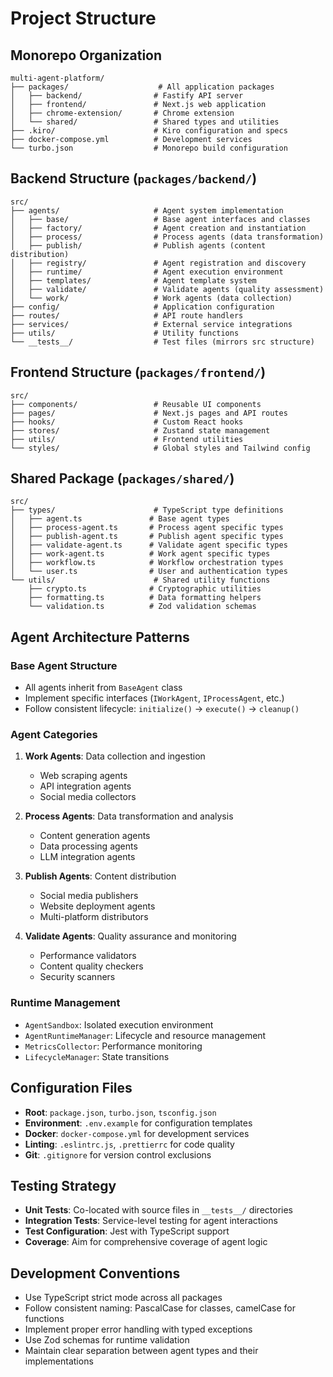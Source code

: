 # Project Structure

## Monorepo Organization

```
multi-agent-platform/
├── packages/                    # All application packages
│   ├── backend/                # Fastify API server
│   ├── frontend/               # Next.js web application
│   ├── chrome-extension/       # Chrome extension
│   └── shared/                 # Shared types and utilities
├── .kiro/                      # Kiro configuration and specs
├── docker-compose.yml          # Development services
└── turbo.json                  # Monorepo build configuration
```

## Backend Structure (`packages/backend/`)

```
src/
├── agents/                     # Agent system implementation
│   ├── base/                   # Base agent interfaces and classes
│   ├── factory/                # Agent creation and instantiation
│   ├── process/                # Process agents (data transformation)
│   ├── publish/                # Publish agents (content distribution)
│   ├── registry/               # Agent registration and discovery
│   ├── runtime/                # Agent execution environment
│   ├── templates/              # Agent template system
│   ├── validate/               # Validate agents (quality assessment)
│   └── work/                   # Work agents (data collection)
├── config/                     # Application configuration
├── routes/                     # API route handlers
├── services/                   # External service integrations
├── utils/                      # Utility functions
└── __tests__/                  # Test files (mirrors src structure)
```

## Frontend Structure (`packages/frontend/`)

```
src/
├── components/                 # Reusable UI components
├── pages/                      # Next.js pages and API routes
├── hooks/                      # Custom React hooks
├── stores/                     # Zustand state management
├── utils/                      # Frontend utilities
└── styles/                     # Global styles and Tailwind config
```

## Shared Package (`packages/shared/`)

```
src/
├── types/                      # TypeScript type definitions
│   ├── agent.ts               # Base agent types
│   ├── process-agent.ts       # Process agent specific types
│   ├── publish-agent.ts       # Publish agent specific types
│   ├── validate-agent.ts      # Validate agent specific types
│   ├── work-agent.ts          # Work agent specific types
│   ├── workflow.ts            # Workflow orchestration types
│   └── user.ts                # User and authentication types
└── utils/                      # Shared utility functions
    ├── crypto.ts              # Cryptographic utilities
    ├── formatting.ts          # Data formatting helpers
    └── validation.ts          # Zod validation schemas
```

## Agent Architecture Patterns

### Base Agent Structure
- All agents inherit from `BaseAgent` class
- Implement specific interfaces (`IWorkAgent`, `IProcessAgent`, etc.)
- Follow consistent lifecycle: `initialize()` → `execute()` → `cleanup()`

### Agent Categories
1. **Work Agents**: Data collection and ingestion
   - Web scraping agents
   - API integration agents
   - Social media collectors

2. **Process Agents**: Data transformation and analysis
   - Content generation agents
   - Data processing agents
   - LLM integration agents

3. **Publish Agents**: Content distribution
   - Social media publishers
   - Website deployment agents
   - Multi-platform distributors

4. **Validate Agents**: Quality assurance and monitoring
   - Performance validators
   - Content quality checkers
   - Security scanners

### Runtime Management
- `AgentSandbox`: Isolated execution environment
- `AgentRuntimeManager`: Lifecycle and resource management
- `MetricsCollector`: Performance monitoring
- `LifecycleManager`: State transitions

## Configuration Files

- **Root**: `package.json`, `turbo.json`, `tsconfig.json`
- **Environment**: `.env.example` for configuration templates
- **Docker**: `docker-compose.yml` for development services
- **Linting**: `.eslintrc.js`, `.prettierrc` for code quality
- **Git**: `.gitignore` for version control exclusions

## Testing Strategy

- **Unit Tests**: Co-located with source files in `__tests__/` directories
- **Integration Tests**: Service-level testing for agent interactions
- **Test Configuration**: Jest with TypeScript support
- **Coverage**: Aim for comprehensive coverage of agent logic

## Development Conventions

- Use TypeScript strict mode across all packages
- Follow consistent naming: PascalCase for classes, camelCase for functions
- Implement proper error handling with typed exceptions
- Use Zod schemas for runtime validation
- Maintain clear separation between agent types and their implementations